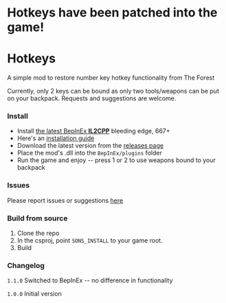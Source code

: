 # Hotkeys have been patched into the game!
# Hotkeys

A simple mod to restore number key hotkey functionality from The Forest

Currently, only 2 keys can be bound as only two tools/weapons can be put on your backpack. Requests and suggestions are welcome.

### Install

- Install [the latest BepInEx **IL2CPP**](https://builds.bepinex.dev/projects/bepinex_be) bleeding edge, 667+
- Here's an [installation guide](https://docs.bepinex.dev/master/articles/user_guide/installation/unity_il2cpp.html)
- Download the latest version from the [releases page](https://github.com/matt-harp/SotF-Hotkeys/releases)
- Place the mod's .dll into the `BepInEx/plugins` folder
- Run the game and enjoy -- press 1 or 2 to use weapons bound to your backpack

### Issues

Please report issues or suggestions [here](https://github.com/matt-harp/SotF-Hotkeys/issues)


### Build from source

1. Clone the repo
2. In the csproj, point `SONS_INSTALL` to your game root.
3. Build

### Changelog

`1.1.0` Switched to BepInEx -- no difference in functionality

`1.0.0` Initial version 
